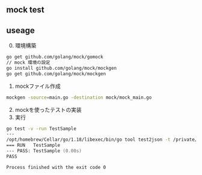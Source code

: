 ## mock test

## useage
0. 環境構築
~~~bash
go get github.com/golang/mock/gomock
// mock 環境の設定
go install github.com/golang/mock/mockgen
go get github.com/golang/mock/mockgen
~~~
1. mockファイル作成
~~~zsh
mockgen -source=main.go -destination mock/mock_main.go
~~~
2. mockを使ったテストの実装
3. 実行
~~~zsh
go test -v -run TestSample
---
/opt/homebrew/Cellar/go/1.18/libexec/bin/go tool test2json -t /private/var/folders/k_/d7b9dw9j1fn2zlg4h_qm_zqh99mxd5/T/GoLand/___TestSample_in_github_com_maru0804_Go_git_mock.test -test.v -test.paniconexit0 -test.run ^\QTestSample\E$
=== RUN   TestSample
--- PASS: TestSample (0.00s)
PASS

Process finished with the exit code 0
~~~
